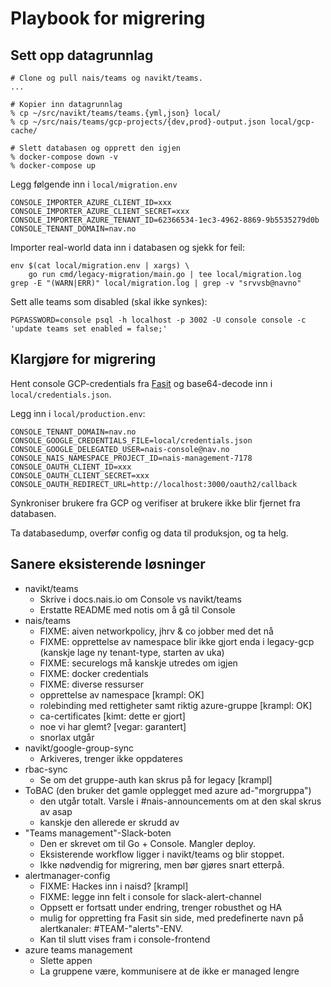 # Playbook for migrering

## Sett opp datagrunnlag

```
# Clone og pull nais/teams og navikt/teams.
...

# Kopier inn datagrunnlag
% cp ~/src/navikt/teams/teams.{yml,json} local/
% cp ~/src/nais/teams/gcp-projects/{dev,prod}-output.json local/gcp-cache/

# Slett databasen og opprett den igjen
% docker-compose down -v
% docker-compose up
```

Legg følgende inn i `local/migration.env`

```
CONSOLE_IMPORTER_AZURE_CLIENT_ID=xxx
CONSOLE_IMPORTER_AZURE_CLIENT_SECRET=xxx
CONSOLE_IMPORTER_AZURE_TENANT_ID=62366534-1ec3-4962-8869-9b5535279d0b
CONSOLE_TENANT_DOMAIN=nav.no
```

Importer real-world data inn i databasen og sjekk for feil:

```
env $(cat local/migration.env | xargs) \
    go run cmd/legacy-migration/main.go | tee local/migration.log
grep -E "(WARN|ERR)" local/migration.log | grep -v "srvvsb@navno"
```

Sett alle teams som disabled (skal ikke synkes):

```
PGPASSWORD=console psql -h localhost -p 3002 -U console console -c 'update teams set enabled = false;'
```

## Klargjøre for migrering

Hent console GCP-credentials fra [Fasit](https://fasit.nais.io/tenant/nav/management?feature=console&tab=helm_values)
og base64-decode inn i `local/credentials.json`.

Legg inn i `local/production.env`:
```
CONSOLE_TENANT_DOMAIN=nav.no
CONSOLE_GOOGLE_CREDENTIALS_FILE=local/credentials.json
CONSOLE_GOOGLE_DELEGATED_USER=nais-console@nav.no
CONSOLE_NAIS_NAMESPACE_PROJECT_ID=nais-management-7178
CONSOLE_OAUTH_CLIENT_ID=xxx
CONSOLE_OAUTH_CLIENT_SECRET=xxx
CONSOLE_OAUTH_REDIRECT_URL=http://localhost:3000/oauth2/callback
```

Synkroniser brukere fra GCP og verifiser at brukere ikke blir fjernet fra databasen.

Ta databasedump, overfør config og data til produksjon, og ta helg.

## Sanere eksisterende løsninger

- navikt/teams
  - Skrive i docs.nais.io om Console vs navikt/teams
  - Erstatte README med notis om å gå til Console
- nais/teams
  - FIXME: aiven networkpolicy, jhrv & co jobber med det nå
  - FIXME: opprettelse av namespace blir ikke gjort enda i legacy-gcp (kanskje lage ny tenant-type, starten av uka)
  - FIXME: securelogs må kanskje utredes om igjen
  - FIXME: docker credentials
  - FIXME: diverse ressurser
  - opprettelse av namespace [krampl: OK]
  - rolebinding med rettigheter samt riktig azure-gruppe [krampl: OK]
  - ca-certificates [kimt: dette er gjort]
  - noe vi har glemt? [vegar: garantert]
  - snorlax utgår
- navikt/google-group-sync
  - Arkiveres, trenger ikke oppdateres
- rbac-sync
  - Se om det gruppe-auth kan skrus på for legacy [krampl]
- ToBAC (den bruker det gamle opplegget med azure ad-"morgruppa")
  - den utgår totalt. Varsle i #nais-announcements om at den skal skrus av asap
  - kanskje den allerede er skrudd av
- "Teams management"-Slack-boten
  - Den er skrevet om til Go + Console. Mangler deploy.
  - Eksisterende workflow ligger i navikt/teams og blir stoppet.
  - Ikke nødvendig for migrering, men bør gjøres snart etterpå.
- alertmanager-config
  - FIXME: Hackes inn i naisd? [krampl]
  - FIXME: legge inn felt i console for slack-alert-channel
  - Oppsett er fortsatt under endring, trenger robusthet og HA
  - mulig for oppretting fra Fasit sin side, med predefinerte navn på alertkanaler: #TEAM-"alerts"-ENV.
  - Kan til slutt vises fram i console-frontend
- azure teams management
  - Slette appen
  - La gruppene være, kommunisere at de ikke er managed lengre